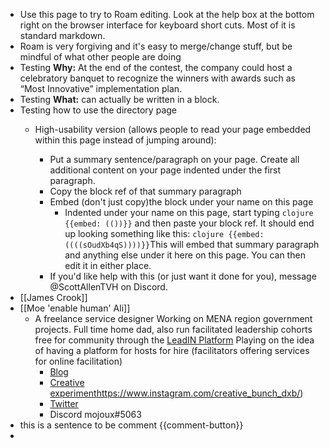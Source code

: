 - Use this page to try to Roam editing. Look at the help box at the bottom right on the browser interface for keyboard short cuts. Most of it is standard markdown.
- Roam is very forgiving and it's easy to merge/change stuff, but be mindful of what other people are doing
- Testing **Why:** At the end of the contest, the company could host a celebratory banquet to recognize the winners with awards such as “Most Innovative” implementation plan.
- Testing **What:** can actually be written in a block.
- Testing how to use the directory page 
    - High-usability version (allows people to read your page embedded within this page instead of jumping around):

        - Put a summary sentence/paragraph on your page. Create all additional content on your page indented under the first paragraph.
        - Copy the block ref of that summary paragraph
        - Embed (don't just copy)the block under your name on this page
            - Indented under your name on this page, start typing ```clojure
{{embed: (())}}``` and then paste your block ref. It should end up looking something like this: ```clojure
{{embed: ((((sOudXb4qS))))}}```This will embed that summary paragraph and anything else under it here on this page. You can then edit it in either place.
        - If you'd like help with this (or just want it done for you), message @ScottAllenTVH on Discord.
- [[James Crook]]
- [[Moe 'enable human' Ali]]
    - A freelance service designer Working on MENA region government projects. Full time home dad, also run facilitated leadership cohorts free for community through the [LeadIN Platform](https://www.lead-in.co) Playing on the idea of having a platform for hosts for hire (facilitators offering services for online facilitation)
        - [Blog](https://moemusings.com/)  
        - [Creative experiment]()https://www.instagram.com/creative_bunch_dxb/)
        - [Twitter](https://twitter.com/moedothmuse) 
        - Discord mojoux#5063
- this is a sentence to be comment {{comment-button}}
- 

